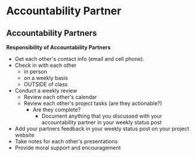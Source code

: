 # Accountability Partner

## Accountability Partners

**Responsibility of Accountability Partners**

* Get each other's contact info \(email and cell phone\).
* Check in with each other 
  * in person 
  * on a weekly basis 
  * OUTSIDE of class
* Conduct a weekly review
  * Review each other's calendar
  * Review each other's project tasks \(are they actionable?\)
    * Are they complete?
      * Document anything that you discussed with your accountability partner in your weekly status post
* Add your partners feedback in your weekly status post on your project website
* Take notes for each other's presentations
* Provide moral support and encouragement

